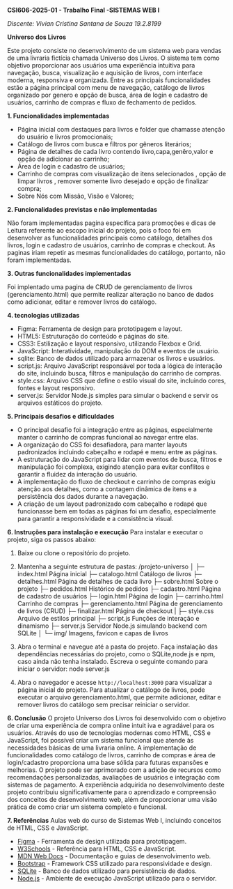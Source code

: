 **CSI606-2025-01 - Trabalho Final -SISTEMAS WEB I**

 *Discente: Vivian Cristina Santana de Souza  19.2.8199*


**Universo dos Livros**

Este projeto consiste no desenvolvimento de um sistema web para vendas de uma livraria fictícia chamada Universo dos Livros. 
O sistema tem como objetivo proporcionar aos usuários uma experiência intuitiva para navegação, busca, visualização e aquisição de livros, com interface moderna, responsiva e organizada.
Entre as principais funcionalidades estão a página principal com menu de navegação, catálogo de livros organizado por genero e opção de busca, área de login e cadastro de usuários, carrinho de compras e fluxo de fechamento de pedidos.


**1. Funcionalidades implementadas**

- Página inicial com destaques para livros e folder que chamasse atenção do usuário e livros promocionais;
- Catálogo de livros com busca e filtros por gêneros literários;  
- Página de detalhes de cada livro contendo livro,capa,genêro,valor e opção de adicionar ao carrinho;
- Área de login e cadastro de usuários; 
- Carrinho de compras com visualização de itens selecionados , opção de limpar livros , remover somente livro desejado e opção de finalizar compra;
- Sobre Nós com Missão, Visão e Valores;
  
**2. Funcionalidades previstas e não implementadas**

Não foram implementadas pagina específica para promoções e dicas de Leitura referente ao escopo inicial do projeto, 
pois o foco foi em desenvolver as funcionalidades principais como catálogo, detalhes dos livros, 
login e cadastro de usuários, carrinho de compras e checkout. As paginas iriam repetir as mesmas funcionalidades 
do catálogo, portanto, não foram implementadas.

**3. Outras funcionalidades implementadas**

Foi implentado uma pagina de CRUD de gerenciamento de livros (gerenciamento.html) que permite realizar 
alteração no banco de dados como  adicionar, editar e remover livros do catálogo.

**4. tecnologias utilizadas**
- Figma: Ferramenta de design para prototipagem e layout.
- HTML5: Estruturação do conteúdo e páginas do site.
- CSS3: Estilização e layout responsivo, utilizando Flexbox e Grid. 
- JavaScript: Interatividade, manipulação do DOM e eventos de usuário.
- sqlite: Banco de dados utilizado para armazenar os livros e usuários.
- script.js: Arquivo JavaScript responsável por toda a lógica de interação do site, incluindo busca, filtros e manipulação do carrinho de compras.
- style.css: Arquivo CSS que define o estilo visual do site, incluindo cores, fontes e layout responsivo.
- server.js: Servidor Node.js simples para simular o backend e servir os arquivos estáticos do projeto.

**5. Principais desafios e dificuldades**

- O principal desafio foi a integração entre as páginas, especialmente manter o carrinho de compras funcional ao navegar entre elas.
- A organização do CSS foi desafiadora, para manter layouts padronizados incluindo cabeçalho e rodapé e menu entre as páginas.
- A estruturação do JavaScript para lidar com eventos de busca, filtros e manipulação foi complexa, exigindo atenção para evitar conflitos e garantir a fluidez da interação do usuário.   
- A implementação do fluxo de checkout e carrinho de compras exigiu atenção aos detalhes, como a contagem dinâmica de itens e a persistência dos dados durante a navegação.
- A criação de um layout padronizado com cabeçalho e rodapé que funcionasse bem em todas as páginas foi um desafio, especialmente para garantir a responsividade e a consistência visual.

**6. Instruções para instalação e execução**
Para instalar e executar o projeto, siga os passos abaixo:  
1. Baixe ou clone o repositório do projeto.
2. Mantenha a seguinte estrutura de pastas:
 /projeto-universo
│
├─ index.html           Página inicial
├─ catalogo.html        Catálogo de livros
├─ detalhes.html        Página de detalhes de cada livro
├─ sobre.html           Sobre o projeto
├─ pedidos.html         Histórico de pedidos
├─ cadastro.html        Página de cadastro de usuários
├─ login.html           Página de login
├─ carrinho.html        Carrinho de compras
├─ gerenciamento.html   Página de gerenciamento de livros (CRUD)
├─ finalizar.html       Página de checkout
|
├─ style.css            Arquivo de estilos principal
├─ script.js            Funções de interação e dinamismo
├─ server.js            Servidor Node.js simulando backend com SQLite
│
└─ img/                 Imagens, favicon e capas de livros

  
3. Abra o terminal e navegue até a pasta do projeto. Faça instalação das dependências necessárias do projeto,
como o SQLite,node.js e npm, caso ainda não tenha instalado.
Escreva o seguinte comando para iniciar o servidor:
node server.js

4. Abra o navegador e acesse `http://localhost:3000` para visualizar a página inicial do projeto.
Para atualizar o catálogo de livros, pode executar o arquivo gerenciamento.html, que permite adicionar, 
editar e remover livros do catálogo sem precisar reiniciar o servidor.

**6. Conclusão**
O projeto Universo dos Livros foi desenvolvido com o objetivo de criar uma experiência de compra online intuit
iva e agradável para os usuários.
Através do uso de tecnologias modernas como HTML, CSS e JavaScript, foi possível criar um sistema funcional que
atende às necessidades básicas de uma livraria online.
A implementação de funcionalidades como catálogo de livros, carrinho de compras e área de login/cadastro proporciona 
uma base sólida para futuras expansões e melhorias.
O projeto pode ser aprimorado com a adição de recursos como recomendações personalizadas, avaliações
de usuários e integração com sistemas de pagamento.
A experiência adquirida no desenvolvimento deste projeto contribuiu significativamente para o aprendizado e compreensão dos conceitos de
desenvolvimento web, além de proporcionar uma visão prática de como criar um sistema completo e funcional.

**7. Referências**
Aulas web do curso de Sistemas Web I, incluindo conceitos de HTML, CSS e JavaScript.
- [Figma](https://www.figma.com/) - Ferramenta de design utilizada para prototipagem.
- [W3Schools](https://www.w3schools.com/) - Referência para HTML, CSS e JavaScript.
- [MDN Web Docs](https://developer.mozilla.org/) - Documentação e guias de desenvolvimento web.
- [Bootstrap](https://getbootstrap.com/) - Framework CSS utilizado para responsividade e design.
- [SQLite](https://www.sqlite.org/index.html) - Banco de dados utilizado para persistência de dados.
- [Node.js](https://nodejs.org/) - Ambiente de execução JavaScript utilizado para o servidor.

